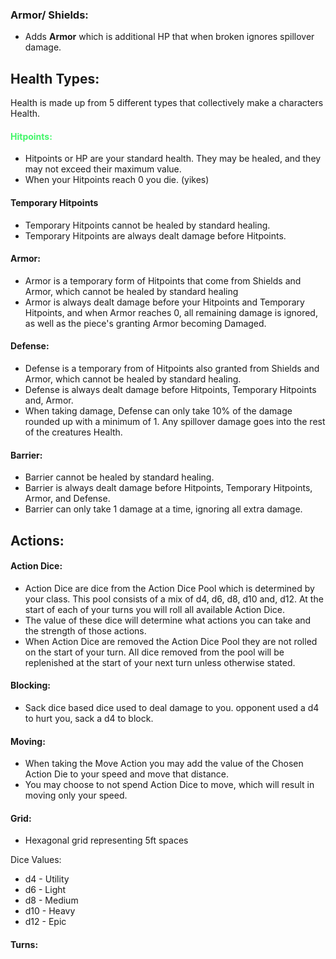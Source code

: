 ### Armor/ Shields:
- Adds **Armor** which is additional HP that when broken ignores spillover damage.

## Health Types:
Health is made up from 5 different types that collectively make a characters Health.

#### <font style="color:#42f569">Hitpoints:</font>
- Hitpoints or HP are your standard health. They may be healed, and they may not exceed their maximum value. 
- When your Hitpoints reach 0 you die. (yikes)
#### Temporary Hitpoints
- Temporary Hitpoints cannot be healed by standard healing.
- Temporary Hitpoints are always dealt damage before Hitpoints.
#### Armor:
- Armor is a temporary form of Hitpoints that come from Shields and Armor, which cannot be healed by standard healing 
- Armor is always dealt damage before your Hitpoints and Temporary Hitpoints, and when Armor reaches 0, all remaining damage is ignored, as well as the piece's granting Armor becoming Damaged.
#### Defense:
- Defense is a temporary from of Hitpoints also granted from Shields and Armor, which cannot be healed by standard healing.
- Defense is always dealt damage before Hitpoints, Temporary Hitpoints and, Armor.
- When taking damage, Defense can only take 10% of the damage rounded up with a minimum of 1. Any spillover damage goes into the rest of the creatures Health.
#### Barrier:
- Barrier cannot be healed by standard healing.
- Barrier is always dealt damage before Hitpoints, Temporary Hitpoints, Armor, and Defense.
- Barrier can only take 1 damage at a time, ignoring all extra damage.

## Actions:

#### Action Dice:
- Action Dice are dice from the Action Dice Pool which is determined by your class. This pool consists of a mix of d4, d6, d8, d10 and, d12. At the start of each of your turns you will roll all available Action Dice.
- The value of these dice will determine what actions you can take and the strength of those actions. 
- When Action Dice are removed the Action Dice Pool they are not rolled on the start of your turn. All dice removed from the pool will be replenished at the start of your next turn unless otherwise stated.

#### Blocking:
- Sack dice based dice used to deal damage to you. opponent used a d4 to hurt you, sack a d4 to block. 
#### Moving:
- When taking the Move Action you may add the value of the Chosen Action Die to your speed and move that distance. 
- You may choose to not spend Action Dice to move, which will result in moving only your speed.
#### Grid:
- Hexagonal grid representing 5ft spaces 

Dice Values:
- d4 - Utility 
- d6 - Light
- d8 - Medium 
- d10 -  Heavy
- d12 - Epic

#### Turns:
